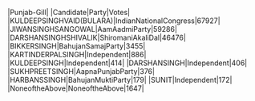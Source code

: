  
|Punjab-Gill|
|Candidate|Party|Votes|
|KULDEEPSINGHVAID(BULARA)|IndianNationalCongress|67927|
|JIWANSINGHSANGOWAL|AamAadmiParty|59286|
|DARSHANSINGHSHIVALIK|ShiromaniAkaliDal|46476|
|BIKKERSINGH|BahujanSamajParty|3455|
|KARTINDERPALSINGH|Independent|886|
|KULDEEPSINGH|Independent|414|
|DARSHANSINGH|Independent|406|
|SUKHPREETSINGH|AapnaPunjabParty|376|
|HARBANSSINGH|BahujanMuktiParty|179|
|SUNIT|Independent|172|
|NoneoftheAbove|NoneoftheAbove|1647|
